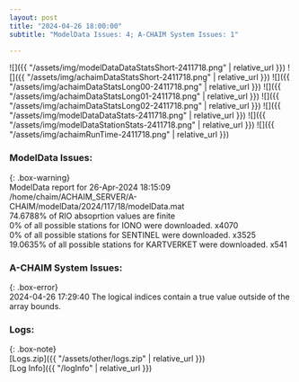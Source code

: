 ```yaml
---
layout: post
title: "2024-04-26 18:00:00"
subtitle: "ModelData Issues: 4; A-CHAIM System Issues: 1"

---
```


![]({{ "/assets/img/modelDataDataStatsShort-2411718.png" | relative_url }})
![]({{ "/assets/img/achaimDataStatsShort-2411718.png" | relative_url }})
![]({{ "/assets/img/achaimDataStatsLong00-2411718.png" | relative_url }})
![]({{ "/assets/img/achaimDataStatsLong01-2411718.png" | relative_url }})
![]({{ "/assets/img/achaimDataStatsLong02-2411718.png" | relative_url }})
![]({{ "/assets/img/modelDataDataStats-2411718.png" | relative_url }})
![]({{ "/assets/img/modelDataStationStats-2411718.png" | relative_url }})
![]({{ "/assets/img/achaimRunTime-2411718.png" | relative_url }})


### ModelData Issues:  
  
{: .box-warning}  
 ModelData report for 26-Apr-2024 18:15:09   
 /home/chaim/ACHAIM_SERVER/A-CHAIM/modelData/2024/117/18/modelData.mat   
 74.6788% of RIO absoprtion values are finite   
 0% of all possible stations for IONO were downloaded. x4070   
 0% of all possible stations for SENTINEL were downloaded. x3525   
 19.0635% of all possible stations for KARTVERKET were downloaded. x541   
  
### A-CHAIM System Issues:  
  
{: .box-error}  
2024-04-26 17:29:40 The logical indices contain a true value outside of the array bounds.  

### Logs:  
  
{: .box-note}  
[Logs.zip]({{ "/assets/other/logs.zip" | relative_url }})  
[Log Info]({{ "/logInfo" | relative_url }})  

